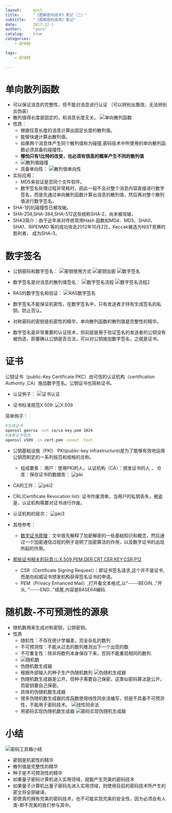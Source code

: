 ```yaml
---
layout:     post
title:      "《图解密码技术》笔记（二）"
subtitle:   "《图解密码技术》笔记"
date:       2017-12-1
author:     "yucs"
catalog:    true
categories: 
	- 区块链

tags:
    - 区块链
      
---
```

# 单向散列函数
- 可以保证消息的完整性，但不能对消息进行认证 （可以辨别出篡改，无法辨别出伪装）
- 散列值得长度是固定的，和消息长度无关。
![单向散列函数](/picture/单向散列函数.png)
- 性质：
  - 根据任意长度的消息计算出固定长度的散列值。
  - 能够快速计算出散列值。  
  - 如果两个消息体产生同个散列值称为碰撞,密码技术中所使用的单向散列函数必须具备抗碰撞性。
  - **哪怕只有1比特的改变，也必须有很高的概率产生不同的散列值**
  - ![散列值碰撞](/picture/散列值碰撞.png)
  - 具备单向性：
    ![散列值单向性](/picture/散列值单向性.png)
- 实际应用：
  - MD5来验证是否同个文件软件。
  - 数字签名处理过程非常耗时，因此一般不会对整个消息内容直接进行数字签名，而是先通过单向散列函数计算出消息的散列值，然后再对整个散列值进行数字签名。
 - SHA-1的抗碰撞性已被攻破。
 - SHA-256,SHA-384,SHA-512这些统称SHA-2，尚未被攻破。
 - SHA3简介：由于近年来对传统常用Hash 函数如MD4、MD5、SHA0、SHA1、RIPENMD 等的成功攻击2012年10月2日，Keccak被选为NIST竞赛的胜利者， 成为SHA-3。


# 数字签名
 - 公钥密码和数字签名：
   ![密钥使用方式](/picture/密钥使用方式.png)
  ![密钥加密](/picture/密钥加密.png)
  ![数字签名](/picture/数字签名.png)

 -  数字签名是对消息的散列值签名：
   ![数字签名流程](/picture/数字签名流程.png) 
   ![数字签名流程2](/picture/数字签名流程2.png) 
 - RAS的数字签名和验证：
  ![RAS数字签名](/picture/RAS数字签名.png)
 - 数字签名不能保证机密性，在数字签名中，只有发送者才持有生成签名的私钥，防止否认。
 - 对称密码的密钥是机密性的精华，单向散列函数的散列值是完整性的精华。
 - 数字签名是非常重要的认证技术，但前提是用于验证签名的发送者的公钥没有被伪造，即要确认公钥是否合法，可以对公钥施加数字签名，之就是证书。

# 证书
公钥证书（public-Key Certificate PKC）由可信的认证机构（certification Authority ,CA）施加数字签名。公钥证书也简称证书。

- 认证例子：
![证书认证](/picture/证书认证.png)

- 证书标准规范X.509:
 ![X.509](/picture/X.509.png)

简单例子：

```sh
#生成证书
openssl genrsa -out ca/ca-key.pem 1024  
#查看证书信息
openssl x509 -in cert.pem -noout -text
```

- 公钥基础设施（PKI）
  PKI(public-key infrastructure)是为了能够有效地运用公钥而制定的一系列规范和规格的总称。
  - 组成要素： 用户：使用PKI的人，认证机构（CA）：颁发证书的人 ， 仓库：保存证书的数据库：
  ![pki](/picture/PKI.png)   
 
 - CA的工作：
   ![pki2](/picture/PKI2.png)

 - CRL(Certificate Revocation list): 证书作废清单，当用户的私钥丢失，被盗是，认证机构需要对证书进行作废。

- 认证机构的层次：
  ![pki3](/picture/PKI3.png)

- 其他参考：
  - [数字证书原理](http://www.cnblogs.com/JeffreySun/archive/2010/06/24/1627247.html)：文中首先解释了加密解密的一些基础知识和概念，然后通过一个加密通信过程的例子说明了加密算法的作用，以及数字证书的出现所起的作用。
 - [那些证书相关的玩意儿:X.509,PEM,DER,CRT,CER,KEY,CSR,P12](http://www.cnblogs.com/guogangj/p/4118605.html)
     - CSR（Certificate Signing Request）：即证书签名请求,这个并不是证书,而是向权威证书颁发机构获得签名证书的申请。
     - PEM（Privacy Enhanced Mail）,打开看文本格式,以"-----BEGIN..."开头, "-----END..."结尾,内容是BASE64编码.
 


# 随机数-不可预测性的源泉
- 随机数用来生成对称密钥，公钥密钥。
- 性质
  -  随机性：不存在统计学偏差，完全杂乱的数列
  -  不可预测性：不能从过去的数列推测出下一个出现的数
  -  不可重复性：除非将数列本身保存下来，否则不能重现相同的数列.
  - ![随机数](/picture/随机数.png)
  - 伪随机数生成器
   - 根据外部输入的种子生产伪随机数列
   ![伪随机生成器](/picture/伪随机生成器.png)
   - 伪随机数生成器是公开，但种子需要自己保密，这类似密码算法是公开，而密钥要自己保密。
   - 具体的伪随机数生成器
    -  很多伪随机数生成器的库函数使用线性同余法编写，但是不具备不可预测性，不能用于密码技术。
   ![线性同余法](/picture/线性同余法.png) 
    - 用密码实现伪随机数生成器
  ![密码实现伪随机生成器](/picture/密码实现伪随机生成器.png) 

# 小结
 ![密码工具箱小结](/picture/密码工具箱小结.png) 
- 密钥是机密性的精华
- 散列值是完整性的精华
- 种子是不可预测性的精华
-  如果量子密码计算机进入实用领域，就能产生完美的密码技术
-  如果量子计算机比量子密码先进入实用领域，则使用目前的密码技术所产生的密文将全部破译。
-  即使真的拥有完美的密码技术，也不可能实现完美的安全性，因为必须会有人类-即不完美的我们参与其中。 